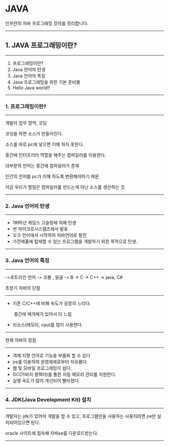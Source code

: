 # JAVA

인프런의 자바 프로그래밍 강의를 정리합니다.

---

## 1. JAVA 프로그래밍이란?

---

1. 프로그래밍이란?
2. Java 언어의 탄생
3. Java 언어의 특징
4. Java 프로그래밍을 위한 기본 준비물
5. Hello Java world!!

---

### 1. 프로그래밍이란?

---

개발자 업무 영역, 코딩

코딩을 하면 소스가 만들어진다.

소스를 바로 pc에 넣으면 이해 하지 못한다.

중간에 인터프리터 역할을 해주는 컴파일러를 이용한다.

대부분의 언어는 중간에 컴파일러가 존재

인간의 언어를 pc가 이해 하도록 변환해야하기 때문.

지금 우리가 할일은 컴파일러를 만드는게 아닌 소스를 생산하는 것.

---

### 2. Java 언어의 탄생

---

- 1995년 제임스 고슬링에 의해 탄생
- 썬 마이크로시스템즈에서 발표
- 오크 언어에서 시작하여 자바언어로 발전
- 가전제품에 탑재할 수 있는 프로그램을 개발하기 위한 목적으로 탄생.

---

### 3. Java 언어의 특징

---

->포트라인 언어 -> 코볼 , 알골 -> B -> C -> C++ -> java, C#

초창기 자바의 단점

---

- 기존 C/C++에 비해 속도가 굉장히 느리다.

  ​	중간에 매개체가 있어서 더 느림

- 리소스(메모리, cpu)를 많이 사용한다.

---

현재 자바의 장점

---

- 객체 지향 언어로 기능을 부품화 할 수 있다
- jre를 이용하여 운영체제로부터 자유롭다
- 웹 및 모바일 프로그래밍이 쉽다.
- GC(가비지 컬렉터)를 통한 자동 메모리 관리를 지원한다.
- 실행 속도가 많이 개선되어 빨라졌다.

---

### 4. JDK(Java Development Kit) 설치

---

개발자는 jdk가 있어야 개발을 할 수 있고, 프로그램만을 사용하는 사용자라면 jre만 설치되어있으면 된다.

oracle 사이트에 접속해 자바se를 다운로드받는다.

---


